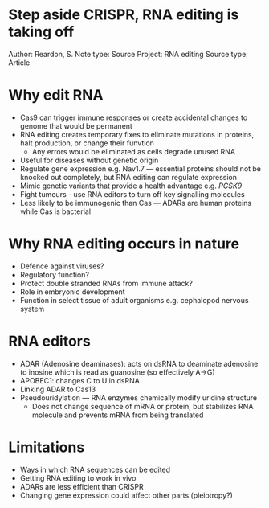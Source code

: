 # Step aside CRISPR, RNA editing is taking off

Author: Reardon, S.
Note type: Source
Project: RNA editing
Source type: Article

# Why edit RNA

- Cas9 can trigger immune responses or create accidental changes to genome that would be permanent
- RNA editing creates temporary fixes to eliminate mutations in proteins, halt production, or change their funvtion
    - Any errors would be eliminated as cells degrade unused RNA
- Useful for diseases without genetic origin
- Regulate gene expression e.g. Nav1.7 — essential proteins should not be knocked out completely, but RNA editing can regulate expression
- Mimic genetic variants that provide a health advantage e.g. *PCSK9*
- Fight tumours - use RNA editors to turn off key signalling molecules
- Less likely to be immunogenic than Cas — ADARs are human proteins while Cas is bacterial

# Why RNA editing occurs in nature

- Defence against viruses?
- Regulatory function?
- Protect double stranded RNAs from immune attack?
- Role in embryonic development
- Function in select tissue of adult organisms e.g. cephalopod nervous system

# RNA editors

- ADAR (Adenosine deaminases): acts on dsRNA to deaminate adenosine to inosine which is read as guanosine (so effectively A→G)
- APOBEC1: changes C to U in dsRNA
- Linking ADAR to Cas13
- Pseudouridylation — RNA enzymes chemically modify uridine structure
    - Does not change sequence of mRNA or protein, but stabilizes RNA molecule and prevents mRNA from being translated

# Limitations

- Ways in which RNA sequences can be edited
- Getting RNA editing to work in vivo
- ADARs are less efficient than CRISPR
- Changing gene expression could affect other parts (pleiotropy?)